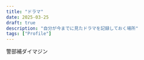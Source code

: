 ```yaml
---
title: "ドラマ"
date: 2025-03-25
draft: true
description: "自分が今までに見たドラマを記録しておく場所"
tags: ["Profile"]
---
```



警部補ダイマジン